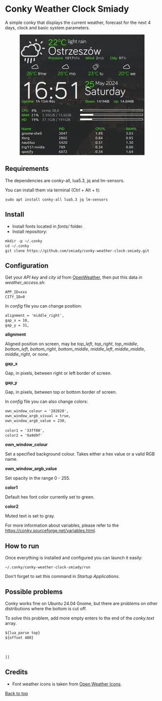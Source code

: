 # Conky Weather Clock Smiady
A simple conky that displays the current weather, forecast for the next 4 days, clock and basic system parameters.
<div align="center"><img src="screenshots/conky.jpg"></div>

## Requirements

The  dependencies are conky-all, lua5.3, jq and lm-sensors.

You can install them via terminal (Ctrl + Alt + t):
```
sudo apt install conky-all lua5.3 jq lm-sensors
```

## Install
* Install fonts located in _fonts/_ folder.
* Install repository:
```
mkdir -p ~/.conky
cd ~/.conky
git clone https://github.com/smiady/conky-weather-clock-smiady.git
```

## Configuration
Get your _API key_ and _city id_ from [OpenWeather](https://openweathermap.org), then put this data in _weather_access.sh_:
```
APP_ID=xxx
CITY_ID=0
```
In _config_ file you can change position:
```
alignment = 'middle_right',
gap_x = 10,
gap_y = 31,
```
**alignment**

Aligned position on screen, may be _top_left_, _top_right_, _top_middle_, _bottom_left_, _bottom_right_, _bottom_middle_, _middle_left_, _middle_middle_, _middle_right_, or _none_.

**gap_x**

Gap, in pixels, between right or left border of screen.

**gap_y**

Gap, in pixels, between top or bottom border of screen.

In _config_ file you can also change colors:
```
own_window_colour = '282828',
own_window_argb_visual = true,
own_window_argb_value = 230,
	
color1 = '33ff00',
color2 = '9a9d9f'
```

**own_window_colour**

Set a specified background colour. Takes either a hex value or a valid RGB name.

**own_window_argb_value**

Set opacity in the range 0 - 255.

**color1**

Default hex font color currently set to green.

**color2**

Muted text is set to gray.

For more information about variables, please refer to the https://conky.sourceforge.net/variables.html.

## How to run
Once everything is installed and configured you can launch it easily:

```
~/.conky/conky-weather-clock-smiady/run
```

Don't forget to set this command in _Startup Applications_.

## Possible problems
Conky works fine on Ubuntu 24.04 Gnome, but there are problems on other distributions where the bottom is cut off.

To solve this problem, add more empty enters to the end of the _conky.text_ array.
```
${lua_parse top}
${offset 400}



]]
```

## Credits
* Font weather icons is taken from [Open Weather Icons](https://github.com/isneezy/open-weather-icons).

[Back to top](#conky-weather-clock-smiady)